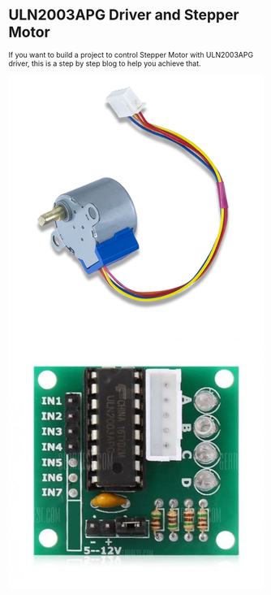 
# ULN2003APG Driver and Stepper Motor 

If you want to build a project to control Stepper Motor with ULN2003APG driver, this is a step by step blog to help you achieve that.


<img src ="Documentation/Stepper_Motor_obl_600__73570.1448057593.1280.1280.png" alt="image of connected hcr-s04"><br>
<img src ="Documentation/Driver board ULN2003 -550x550.jpg" alt="image of connected hcr-s04"><br>

